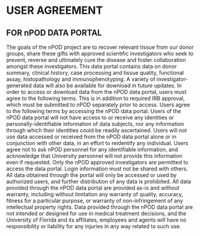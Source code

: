 # USER AGREEMENT

## FOR nPOD DATA PORTAL

The goals of the nPOD project are to recover relevant tissue from our donor groups, share these gifts with approved scientific investigators who seek to prevent, reverse and ultimately cure the disease and foster collaboration amongst these investigators. This data portal contains data on donor summary, clinical history, case processing and tissue quality, functional assay, histopathology and immunophenotyping. A variety of investigator-generated data will also be available for download in future updates.
In order to access or download data from the nPOD data portal, users must agree to the following terms. This is in addition to required IRB approval, which must be submitted to nPOD separately prior to access. Users agree to the following terms by accessing the nPOD data portal.
Users of the nPOD data portal will not have access to or receive any identities or personally-identifiable information of data subjects, nor any information through which their identities could be readily ascertained. Users will not use data accessed or received from the nPOD data portal alone or in conjunction with other data, in an effort to reidentify any individual. Users agree not to ask nPOD personnel for any identifiable information, and acknowledge that University personnel will not provide this information even if requested.
Only the nPOD approved investigators are permitted to access the data portal. Login information must not be shared with others. All data obtained through the portal will only be accessed or used by authorized users, and further distribution of any data is prohibited.
All data provided through the nPOD data portal are provided as-is and without warranty, including without limitation any warranty of quality, accuracy, fitness for a particular purpose, or warranty of non-infringement of any intellectual property rights.
Data provided through the nPOD data portal are not intended or designed for use in medical treatment decisions, and the University of Florida and its affiliates, employees and agents will have no responsibility or liability for any injuries in any way related to such use.
